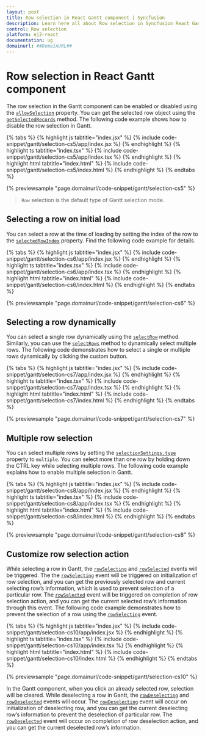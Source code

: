 ```yaml
---
layout: post
title: Row selection in React Gantt component | Syncfusion
description: Learn here all about Row selection in Syncfusion React Gantt component of Syncfusion Essential JS 2 and more.
control: Row selection 
platform: ej2-react
documentation: ug
domainurl: ##DomainURL##
---
```


# Row selection in React Gantt component

The row selection in the Gantt component can be enabled or disabled using the [`allowSelection`](https://ej2.syncfusion.com/react/documentation/api/gantt/#allowselection) property. You can get the selected row object using the [`getSelectedRecords`](https://ej2.syncfusion.com/react/documentation/api/gantt/selection/#getselectedrecords) method. The following code example shows how to disable the row selection in Gantt.

{% tabs %}
{% highlight js tabtitle="index.jsx" %}
{% include code-snippet/gantt/selection-cs5/app/index.jsx %}
{% endhighlight %}
{% highlight ts tabtitle="index.tsx" %}
{% include code-snippet/gantt/selection-cs5/app/index.tsx %}
{% endhighlight %}
{% highlight html tabtitle="index.html" %}
{% include code-snippet/gantt/selection-cs5/index.html %}
{% endhighlight %}
{% endtabs %}
        
{% previewsample "page.domainurl/code-snippet/gantt/selection-cs5" %}

> `Row` selection is the default type of Gantt selection mode.

## Selecting a row on initial load

You can select a row at the time of loading by setting the index of the row to the [`selectedRowIndex`](https://ej2.syncfusion.com/react/documentation/api/gantt/#selectedrowindex) property. Find the following code example for details.

{% tabs %}
{% highlight js tabtitle="index.jsx" %}
{% include code-snippet/gantt/selection-cs6/app/index.jsx %}
{% endhighlight %}
{% highlight ts tabtitle="index.tsx" %}
{% include code-snippet/gantt/selection-cs6/app/index.tsx %}
{% endhighlight %}
{% highlight html tabtitle="index.html" %}
{% include code-snippet/gantt/selection-cs6/index.html %}
{% endhighlight %}
{% endtabs %}
        
{% previewsample "page.domainurl/code-snippet/gantt/selection-cs6" %}

## Selecting a row dynamically

You can select a single row dynamically using the [`selectRow`](https://ej2.syncfusion.com/react/documentation/api/gantt/selection/#selectrow) method. Similarly, you can use the [`selectRows`](https://ej2.syncfusion.com/react/documentation/api/gantt/selection/#selectrows) method to dynamically select multiple rows. The following code demonstrates how to select a single or multiple rows dynamically by clicking the custom button.

{% tabs %}
{% highlight js tabtitle="index.jsx" %}
{% include code-snippet/gantt/selection-cs7/app/index.jsx %}
{% endhighlight %}
{% highlight ts tabtitle="index.tsx" %}
{% include code-snippet/gantt/selection-cs7/app/index.tsx %}
{% endhighlight %}
{% highlight html tabtitle="index.html" %}
{% include code-snippet/gantt/selection-cs7/index.html %}
{% endhighlight %}
{% endtabs %}
        
{% previewsample "page.domainurl/code-snippet/gantt/selection-cs7" %}

## Multiple row selection

You can select multiple rows by setting the [`selectionSettings.type`](https://ej2.syncfusion.com/react/documentation/api/gantt/selectionSettings/#type) property to `multiple`. You can select more than one row by holding down the CTRL key while selecting multiple rows. The following code example explains how to enable multiple selection in Gantt.

{% tabs %}
{% highlight js tabtitle="index.jsx" %}
{% include code-snippet/gantt/selection-cs8/app/index.jsx %}
{% endhighlight %}
{% highlight ts tabtitle="index.tsx" %}
{% include code-snippet/gantt/selection-cs8/app/index.tsx %}
{% endhighlight %}
{% highlight html tabtitle="index.html" %}
{% include code-snippet/gantt/selection-cs8/index.html %}
{% endhighlight %}
{% endtabs %}
        
{% previewsample "page.domainurl/code-snippet/gantt/selection-cs8" %}


## Customize row selection action

While selecting a row in Gantt, the [`rowSelecting`](https://ej2.syncfusion.com/react/documentation/api/gantt/#rowselecting) and [`rowSelected`](https://ej2.syncfusion.com/react/documentation/api/gantt/#rowselected) events will be triggered. The the [`rowSelecting`](https://ej2.syncfusion.com/react/documentation/api/gantt/#rowselecting) event will be triggered on initialization of row selection, and you can get the previously selected row and current selecting row’s information, which is used to prevent selection of a particular row. The [`rowSelected`](https://ej2.syncfusion.com/react/documentation/api/gantt/#rowselected) event will be triggered on completion of row selection action, and you can get the current selected row’s information through this event. The following code example demonstrates how to prevent the selection of a row using the [`rowSelecting`](https://ej2.syncfusion.com/react/documentation/api/gantt/#rowselecting) event.

{% tabs %}
{% highlight js tabtitle="index.jsx" %}
{% include code-snippet/gantt/selection-cs10/app/index.jsx %}
{% endhighlight %}
{% highlight ts tabtitle="index.tsx" %}
{% include code-snippet/gantt/selection-cs10/app/index.tsx %}
{% endhighlight %}
{% highlight html tabtitle="index.html" %}
{% include code-snippet/gantt/selection-cs10/index.html %}
{% endhighlight %}
{% endtabs %}
        
{% previewsample "page.domainurl/code-snippet/gantt/selection-cs10" %}

In the Gantt component, when you click an already selected row, selection will be cleared. While deselecting a row in Gantt, the [`rowDeselecting`](https://ej2.syncfusion.com/react/documentation/api/gantt/#rowdeselecting) and [`rowDeselected`](https://ej2.syncfusion.com/react/documentation/api/gantt/#rowselected) events will occur. The [`rowDeselecting`](https://ej2.syncfusion.com/react/documentation/api/gantt/#rowdeselecting) event will occur on initialization of deselecting row, and you can get the current deselecting row’s information to prevent the deselection of particular row. The [`rowDeselected`](https://ej2.syncfusion.com/react/documentation/api/gantt/#rowselected) event will occur on completion of row deselection action, and you can get the current deselected row’s information.
